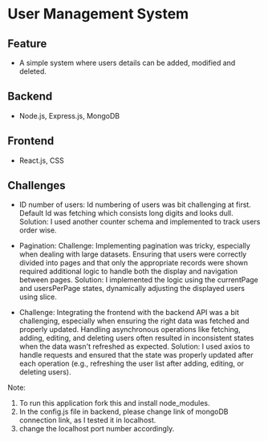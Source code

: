 # User Management System 

## Feature 
- A simple system where users details can be added, modified and deleted.

## Backend
- Node.js, Express.js, MongoDB

## Frontend
- React.js, CSS

## Challenges

- ID number of users:
Id numbering of users was bit challenging at first. Default Id was fetching which consists long digits and looks dull.
Solution: I used another counter schema and implemented to track users order wise.

- Pagination:
Challenge: Implementing pagination was tricky, especially when dealing with large datasets. Ensuring that users were correctly divided into pages and that only the appropriate records were shown required additional logic to handle both the display and navigation between pages.
Solution: I implemented the logic using the currentPage and usersPerPage states, dynamically adjusting the displayed users using slice.

- Challenge: Integrating the frontend with the backend API was a bit challenging, especially when ensuring the right data was fetched and properly updated. Handling asynchronous operations like fetching, adding, editing, and deleting users often resulted in inconsistent states when the data wasn't refreshed as expected.
Solution: I used axios to handle requests and ensured that the state was properly updated after each operation (e.g., refreshing the user list after adding, editing, or deleting users).

Note: 
1) To run this application fork this and install node_modules.
2) In the config.js file in backend, please change link of mongoDB connection link, as I tested it in localhost.
3) change the localhost port number accordingly.
